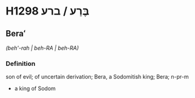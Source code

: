 # H1298 בֶּרַע / ברע

## Beraʻ

_(beh'-rah | beh-RA | beh-RA)_

### Definition

son of evil; of uncertain derivation; Bera, a Sodomitish king; Bera; n-pr-m

- a king of Sodom
